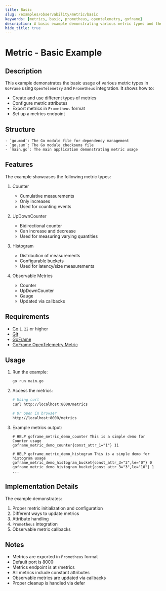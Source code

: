 ```yaml
---
title: Basic
slug: /examples/observability/metric/basic
keywords: [metrics, basic, prometheus, opentelemetry, goframe]
description: A basic example demonstrating various metric types and their usage in GoFrame
hide_title: true
---
```


# Metric - Basic Example

## Description

This example demonstrates the basic usage of various metric types in `GoFrame` using `OpenTelemetry` and `Prometheus` integration. It shows how to:
- Create and use different types of metrics
- Configure metric attributes
- Export metrics in `Prometheus` format
- Set up a metrics endpoint

## Structure

```text
- `go.mod`: The Go module file for dependency management
- `go.sum`: The Go module checksums file
- `main.go`: The main application demonstrating metric usage
```

## Features

The example showcases the following metric types:
1. Counter
   - Cumulative measurements
   - Only increases
   - Used for counting events

2. UpDownCounter
   - Bidirectional counter
   - Can increase and decrease
   - Used for measuring varying quantities

3. Histogram
   - Distribution of measurements
   - Configurable buckets
   - Used for latency/size measurements

4. Observable Metrics
   - Counter
   - UpDownCounter
   - Gauge
   - Updated via callbacks

## Requirements

- [Go](https://golang.org/dl/) `1.22` or higher
- [Git](https://git-scm.com/downloads)
- [GoFrame](https://goframe.org)
- [GoFrame OpenTelemetry Metric](https://github.com/gogf/gf/tree/master/contrib/metric/otelmetric)

## Usage

1. Run the example:
   ```bash
   go run main.go
   ```

2. Access the metrics:
   ```bash
   # Using curl
   curl http://localhost:8000/metrics
   
   # Or open in browser
   http://localhost:8000/metrics
   ```

3. Example metrics output:
   ```text
   # HELP goframe_metric_demo_counter This is a simple demo for Counter usage
   goframe_metric_demo_counter{const_attr_1="1"} 11
   
   # HELP goframe_metric_demo_histogram This is a simple demo for histogram usage
   goframe_metric_demo_histogram_bucket{const_attr_3="3",le="0"} 0
   goframe_metric_demo_histogram_bucket{const_attr_3="3",le="10"} 1
   ...
   ```

## Implementation Details

The example demonstrates:
1. Proper metric initialization and configuration
2. Different ways to update metrics
3. Attribute handling
4. `Prometheus` integration
5. Observable metric callbacks

## Notes

- Metrics are exported in `Prometheus` format
- Default port is 8000
- Metrics endpoint is at /metrics
- All metrics include constant attributes
- Observable metrics are updated via callbacks
- Proper cleanup is handled via defer
